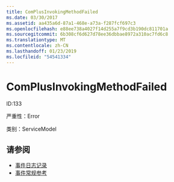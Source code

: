 ```yaml
---
title: ComPlusInvokingMethodFailed
ms.date: 03/30/2017
ms.assetid: aa435a6d-87a1-468e-a73a-f287fcf697c3
ms.openlocfilehash: e88ee738a4027f14d255a7f9cd3b190dc811701a
ms.sourcegitcommit: 6b308cf6d627d78ee36dbbae8972a310ac7fd6c8
ms.translationtype: MT
ms.contentlocale: zh-CN
ms.lasthandoff: 01/23/2019
ms.locfileid: "54541334"
---
```

# <a name="complusinvokingmethodfailed"></a>ComPlusInvokingMethodFailed
ID:133  
  
 严重性：Error  
  
 类别：ServiceModel  
  
## <a name="see-also"></a>请参阅
- [事件日志记录](../../../../../docs/framework/wcf/diagnostics/event-logging/index.md)
- [事件常规参考](../../../../../docs/framework/wcf/diagnostics/event-logging/events-general-reference.md)
